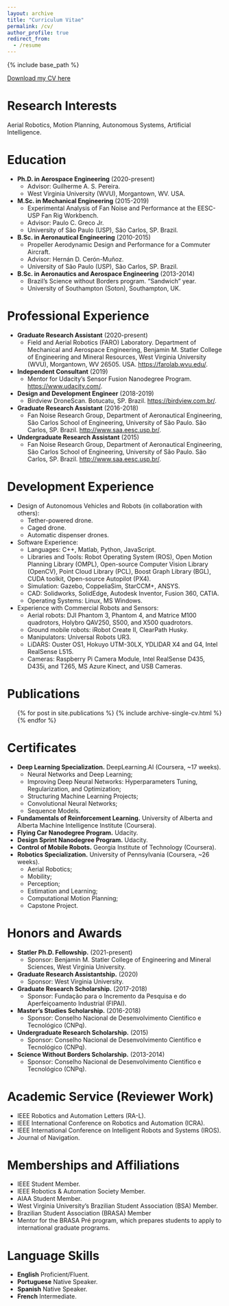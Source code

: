 ```yaml
---
layout: archive
title: "Curriculum Vitae"
permalink: /cv/
author_profile: true
redirect_from:
  - /resume
---
```


{% include base_path %}


[Download my CV here](http://bmrocamora.github.io/files/Bernardo_Martinez_cv.pdf)

Research Interests
======
Aerial Robotics, Motion Planning, Autonomous Systems, Artificial Intelligence.

Education
======
* __Ph.D. in Aerospace Engineering__ (2020-present)
	*	Advisor: Guilherme A. S. Pereira.
	*	West Virginia University (WVU), Morgantown, WV. USA.
* __M.Sc. in Mechanical Engineering__ (2015-2019)
	*	Experimental Analysis of Fan Noise and Performance at the EESC-USP Fan Rig Workbench.
	*	Advisor: Paulo C. Greco Jr.
	*	University of São Paulo (USP), São Carlos, SP. Brazil.
* __B.Sc. in Aeronautical Engineering__ (2010-2015)
	*	Propeller Aerodynamic Design and Performance for a Commuter Aircraft.
	*	Advisor: Hernán D. Cerón-Muñoz.
	*	University of São Paulo (USP), São Carlos, SP. Brazil.
* __B.Sc. in Aeronautics and Aerospace Engineering__ (2013-2014)
	*	Brazil’s Science without Borders program. “Sandwich” year.
	*	University of Southampton (Soton), Southampton, UK.

Professional Experience
======
* __Graduate Research Assistant__ (2020-present)
	*	Field and Aerial Robotics (FARO) Laboratory. Department of Mechanical and Aerospace Engineering, Benjamin M. Statler College of Engineering and Mineral Resources, West Virginia University (WVU), Morgantown, WV 26505. USA. https://farolab.wvu.edu/.
* __Independent Consultant__ (2019)
	*	Mentor for Udacity’s Sensor Fusion Nanodegree Program. https://www.udacity.com/.
* __Design and Development Engineer__ (2018-2019)
	*	Birdview DroneScan. Botucatu, SP. Brazil. https://birdview.com.br/.
* __Graduate Research Assistant__ (2016-2018)
	*	Fan Noise Research Group, Department of Aeronautical Engineering, São Carlos School of Engineering, University of São Paulo. São Carlos, SP. Brazil.  http://www.saa.eesc.usp.br/.
* __Undergraduate Research Assistant__ (2015)
	*	Fan Noise Research Group, Department of Aeronautical Engineering, São Carlos School of Engineering, University of São Paulo. São Carlos, SP. Brazil.  http://www.saa.eesc.usp.br/.
  
Development Experience
======
* Design of Autonomous Vehicles and Robots (in collaboration with others):
	*	Tether-powered drone.
	*	Caged drone.
	*	Automatic dispenser drones.
* Software Experience:
	*	Languages: C++, Matlab, Python, JavaScript.
	*	Libraries and Tools: Robot Operating System (ROS), Open Motion Planning Library (OMPL), Open-source Computer Vision Library (OpenCV), Point Cloud Library (PCL), Boost Graph Library (BGL), CUDA toolkit, Open-source Autopilot (PX4).
	*	Simulation:  Gazebo, CoppeliaSim, StarCCM+, ANSYS.
	*	CAD: Solidworks, SolidEdge, Autodesk Inventor, Fusion 360, CATIA.
	*	Operating Systems: Linux, MS Windows.
* Experience with Commercial Robots and Sensors:
	*	Aerial robots: DJI Phantom 3, Phantom 4, and Matrice M100 quadrotors, Holybro QAV250, S500, and X500 quadrotors.
	*	Ground mobile robots: iRobot Create II, ClearPath Husky.
	*	Manipulators: Universal Robots UR3.
	*	LiDARS: Ouster OS1, Hokuyo UTM-30LX, YDLIDAR X4 and G4, Intel RealSense L515.
	*	Cameras: Raspberry Pi Camera Module, Intel RealSense D435, D435i, and T265, MS Azure Kinect, and USB Cameras.

Publications
======
  <ul>{% for post in site.publications %}
    {% include archive-single-cv.html %}
  {% endfor %}</ul>

Certificates
======
* __Deep Learning Specialization.__ DeepLearning.AI (Coursera, ~17 weeks).
	*	Neural Networks and Deep Learning;
	*	Improving Deep Neural Networks: Hyperparameters Tuning, Regularization, and Optimization;
	*	Structuring Machine Learning Projects;
	*	Convolutional Neural Networks;
	*	Sequence Models.
* __Fundamentals of Reinforcement Learning.__ University of Alberta and Alberta Machine Intelligence Institute (Coursera).
* __Flying Car Nanodegree Program.__ Udacity.
* __Design Sprint Nanodegree Program.__ Udacity.
* __Control of Mobile Robots.__ Georgia Institute of Technology (Coursera). 
* __Robotics Specialization.__ University of Pennsylvania (Coursera, ~26 weeks).
	*	Aerial Robotics;
	*	Mobility;
	*	Perception;
	*	Estimation and Learning;
	*	Computational Motion Planning;
	*	Capstone Project.

Honors and Awards
======
* __Statler Ph.D. Fellowship.__ (2021-present)
	*	Sponsor: Benjamin M. Statler College of Engineering and Mineral Sciences, West Virginia University.
* __Graduate Research Assistantship.__ (2020)
	*	Sponsor: West Virginia University.
* __Graduate Research Scholarship.__ (2017-2018)
	*	Sponsor: Fundação para o Incremento da Pesquisa e do Aperfeiçoamento Industrial (FIPAI).
* __Master’s Studies Scholarship.__ (2016-2018)
	*	Sponsor: Conselho Nacional de Desenvolvimento Cientifico e Tecnológico (CNPq).
* __Undergraduate Research Scholarship.__ (2015)
	*	Sponsor: Conselho Nacional de Desenvolvimento Cientifico e Tecnológico (CNPq).
* __Science Without Borders Scholarship.__ (2013-2014)
	*	Sponsor: Conselho Nacional de Desenvolvimento Cientifico e Tecnológico (CNPq).

Academic Service (Reviewer Work)
======
* IEEE Robotics and Automation Letters (RA-L).
* IEEE International Conference on Robotics and Automation (ICRA).
* IEEE International Conference on Intelligent Robots and Systems (IROS).
* Journal of Navigation.

Memberships and Affiliations
======
* IEEE Student Member.
* IEEE Robotics & Automation Society Member.
* AIAA Student Member.
* West Virginia University’s Brazilian Student Association (BSA)  Member.
* Brazilian Student Association (BRASA) Member
* Mentor for the BRASA Pré program, which prepares students to apply to international graduate programs.

Language Skills
======
* __English__		Proficient/Fluent.
* __Portuguese__	Native Speaker.
* __Spanish__		Native Speaker.
* __French__	 	Intermediate.

